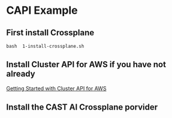 # CAPI Example

## First install Crossplane
```
bash  1-install-crossplane.sh
```

## Install Cluster API for AWS if you have not already
[Getting Started with Cluster API for AWS](https://cluster-api-aws.sigs.k8s.io/getting-started)


## Install the CAST AI Crossplane porvider
